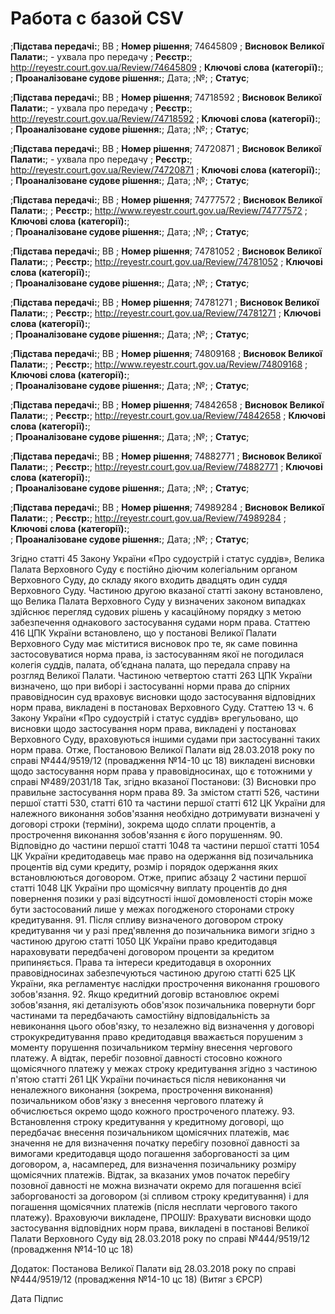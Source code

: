 <!-- TITLE: Главная -->
<!-- SUBTITLE: A quick summary of Home -->

# Работа с базой CSV
;**Підстава передачі:**; ВВ
; **Номер рішення**; 74645809
; **Висновок Великої Палати:**; - ухвала про передачу
; **Реєстр:**;	 http://reyestr.court.gov.ua/Review/74645809
; **Ключові слова (категорії):**;  
; **Проаналізоване судове рішення:**;	Дата; ;№; 
; **Статус**;  

;**Підстава передачі:**; ВВ
; **Номер рішення**; 74718592
; **Висновок Великої Палати:**; - ухвала про передачу
; **Реєстр:**;	 http://reyestr.court.gov.ua/Review/74718592
; **Ключові слова (категорії):**;  
; **Проаналізоване судове рішення:**;	Дата; ;№; 
; **Статус**;  

;**Підстава передачі:**; ВВ
; **Номер рішення**; 74720871
; **Висновок Великої Палати:**; - ухвала про передачу
; **Реєстр:**;	 http://reyestr.court.gov.ua/Review/74720871
; **Ключові слова (категорії):**;  
; **Проаналізоване судове рішення:**;	Дата; ;№; 
; **Статус**;  

;**Підстава передачі:**; ВВ
; **Номер рішення**; 74777572
; **Висновок Великої Палати:**; 
; **Реєстр:**;	 http://www.reyestr.court.gov.ua/Review/74777572
; **Ключові слова (категорії):**;  
; **Проаналізоване судове рішення:**;	Дата; ;№; 
; **Статус**;  

;**Підстава передачі:**; ВВ
; **Номер рішення**; 74781052
; **Висновок Великої Палати:**; 
; **Реєстр:**;	 http://reyestr.court.gov.ua/Review/74781052
; **Ключові слова (категорії):**;  
; **Проаналізоване судове рішення:**;	Дата; ;№; 
; **Статус**;  

;**Підстава передачі:**; ВВ
; **Номер рішення**; 74781271
; **Висновок Великої Палати:**; 
; **Реєстр:**;	 http://reyestr.court.gov.ua/Review/74781271
; **Ключові слова (категорії):**;  
; **Проаналізоване судове рішення:**;	Дата; ;№; 
; **Статус**;  

;**Підстава передачі:**; ВВ
; **Номер рішення**; 74809168
; **Висновок Великої Палати:**; 
; **Реєстр:**;	 http://www.reyestr.court.gov.ua/Review/74809168
; **Ключові слова (категорії):**;  
; **Проаналізоване судове рішення:**;	Дата; ;№; 
; **Статус**;  

;**Підстава передачі:**; ВВ
; **Номер рішення**; 74842658
; **Висновок Великої Палати:**; 
; **Реєстр:**;	 http://reyestr.court.gov.ua/Review/74842658
; **Ключові слова (категорії):**;  
; **Проаналізоване судове рішення:**;	Дата; ;№; 
; **Статус**;  

;**Підстава передачі:**; ВВ
; **Номер рішення**; 74882771
; **Висновок Великої Палати:**; 
; **Реєстр:**;	 http://reyestr.court.gov.ua/Review/74882771
; **Ключові слова (категорії):**;  
; **Проаналізоване судове рішення:**;	Дата; ;№; 
; **Статус**;  

;**Підстава передачі:**; ВВ
; **Номер рішення**; 74989284
; **Висновок Великої Палати:**; 
; **Реєстр:**;	 http://reyestr.court.gov.ua/Review/74989284
; **Ключові слова (категорії):**;  
; **Проаналізоване судове рішення:**;	Дата; ;№; 
; **Статус**;  


Згідно статті 45 Закону України «Про судоустрій і статус суддів», Велика Палата Верховного Суду є постійно діючим колегіальним органом Верховного Суду, до складу якого входить двадцять один суддя Верховного Суду. 
Частиною другою вказаної статті закону встановлено, що Велика Палата Верховного Суду у визначених законом випадках здійснює перегляд судових рішень у касаційному порядку з метою забезпечення однакового застосування судами норм права.
Статтею 416 ЦПК України встановлено, що  у постанові Великої Палати Верховного Суду має міститися висновок про те, як саме повинна застосовуватися норма права, із застосуванням якої не погодилася колегія суддів, палата, об’єднана палата, що передала справу на розгляд  Великої Палати.
Частиною четвертою статті 263 ЦПК України визначено, що при виборі і застосуванні норми права до спірних правовідносин суд враховує висновки щодо застосування відповідних норм права, викладені в постановах Верховного Суду.
Статтею 13 ч. 6 Закону України «Про судоустрій і статус суддів»  врегульовано, що висновки щодо застосування норм права, викладені у постановах Верховного Суду, враховуються іншими судами при застосуванні таких норм права.
Отже, Постановою Великої Палати від 28.03.2018 року по справі №444/9519/12 (провадження №14-10 цс 18) викладені висновки щодо застосування норм права у правовідносинах, що є тотожними у справі №489/2031/18
Так, згідно вказаної Постанови:
(3) Висновки про правильне застосування норм права
89.        За змістом статті 526, частини першої статті 530, статті 610 та частини першої статті 612 ЦК України для належного виконання зобов'язання необхідно дотримувати визначені у договорі строки (терміни), зокрема щодо сплати процентів, а прострочення виконання зобов'язання є його порушенням.
90.        Відповідно до частини першої статті 1048 та частини першої статті 1054 ЦК України кредитодавець має право на одержання від позичальника процентів від суми кредиту, розмір і порядок одержання яких встановлюються договором. Отже, припис абзацу 2 частини першої статті 1048 ЦК України про щомісячну виплату процентів до дня повернення позики у разі відсутності іншої домовленості сторін може бути застосований лише у межах погодженого сторонами строку кредитування.
91.        Після спливу визначеного договором строку кредитування чи у разі пред'явлення до позичальника вимоги згідно з частиною другою статті 1050 ЦК України право кредитодавця нараховувати передбачені договором проценти за кредитом припиняється. Права та інтереси кредитодавця в охоронних правовідносинах забезпечуються частиною другою статті 625 ЦК України, яка регламентує наслідки прострочення виконання грошового зобов'язання.
92.        Якщо кредитний договір встановлює окремі зобов'язання, які деталізують обов'язок позичальника повернути борг частинами та передбачають самостійну відповідальність за невиконання цього обов'язку, то незалежно від визначення у договорі строкукредитування право кредитодавця вважається порушеним з моменту порушення позичальником терміну внесення чергового платежу. А відтак, перебіг позовної давності стосовно кожного щомісячного платежу у межах строку кредитування згідно з частиною п'ятою статті 261 ЦК України починається після невиконання чи неналежного виконання (зокрема, прострочення виконання) позичальником обов'язку з внесення чергового платежу й обчислюється окремо щодо кожного простроченого платежу.
93.        Встановлення строку кредитування у кредитному договорі, що передбачає внесення позичальником щомісячних платежів, має значення не для визначення початку перебігу позовної давності за вимогами кредитодавця щодо погашення заборгованості за цим договором, а, насамперед, для визначення позичальнику розміру щомісячних платежів. Відтак, за вказаних умов початок перебігу позовної давності не можна визначати окремо для погашення всієї заборгованості за договором (зі спливом строку кредитування) і для погашення щомісячних платежів (після несплати чергового такого платежу).
Враховуючи викладене, 
ПРОШУ:
Врахувати висновки щодо застосування відповідних норм права, викладені в постанові Великої Палати  Верховного Суду від 28.03.2018 року по справі №444/9519/12 (провадження №14-10 цс 18)

Додаток:	Постанова Великої Палати від 28.03.2018 року по справі №444/9519/12 (провадження №14-10 цс 18) (Витяг з ЄРСР)

Дата						Підпис

